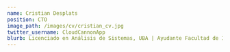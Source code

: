 ```yaml
---
name: Cristian Desplats
position: CTO
image_path: /images/cv/cristian_cv.jpg
twitter_username: CloudCannonApp
blurb: Licenciado en Análisis de Sistemas, UBA | Ayudante Facultad de Ingenieria, UBA | 9 años de experiencia corporativa, especializado en Administración de Proyectos y optimización de Procesos. Manejo de ERP. Conocimiento en sistemas Industriales.
---
```

